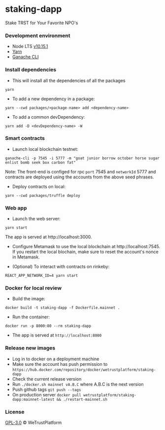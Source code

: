 # staking-dapp

Stake TRST for Your Favorite NPO's

### Development environment

- Node LTS [v10.15.1](https://nodejs.org/dist/latest-v10.x/)
- [Yarn](https://yarnpkg.com/en/)
- [Ganache CLI](https://github.com/trufflesuite/ganache-cli)

### Install dependencies

- This will install all the dependencies of all the packages

```
yarn
```

- To add a new dependency in a package:

```
yarn --cwd packages/<package-name> add <dependency-name>
```

- To add a common devDependency:

```
yarn add -D <devDependency-name> -W
```

### Smart contracts

- Launch local blockchain testnet:

```
ganache-cli -p 7545 -i 5777 -m "goat junior borrow october horse sugar enlist bomb seek box carbon fat"
```

Note: The front-end is configed for rpc `port` 7545 and `networkId` 5777 and contracts are deployed using the accounts from the above seed phrases.

- Deploy contracts on local:

```
yarn --cwd packages/truffle deploy
```

### Web app

- Launch the web server:

```
yarn start
```

The app is served at http://localhost:3000.

- Configure Metamask to use the local blockchain at http://localhost:7545. If you restart the local blochain, make sure to reset the account's nonce in Metamask.

- (Optional) To interact with contracts on rinkeby:

```
REACT_APP_NETWORK_ID=4 yarn start
```

### Docker for local review

- Build the image:

```
docker build -t staking-dapp -f Dockerfile.mainnet .
```

- Run the container:

```
docker run -p 8000:80 --rm staking-dapp
```

- The app is served at `http://localhost:8000`

### Release new images

- Log in to docker on a deployment machine
- Make sure the account has push permission to `https://hub.docker.com/repository/docker/wetrustplatform/staking-dapp`
- Check the current release version
- Run `./docker.sh mainnet vA.B.C` where A.B.C is the next version
- Push github tags `git push --tags`
- On production server `docker pull wetrustplatform/staking-dapp:mainnet-latest && ./restart-mainnet.sh`

### License

[GPL-3.0](https://www.gnu.org/licenses/gpl-3.0.txt) &copy; WeTrustPlatform
